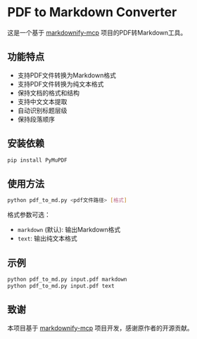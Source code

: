 # PDF to Markdown Converter

这是一个基于 [markdownify-mcp](http://github.com/zcaceres/markdownify-mcp) 项目的PDF转Markdown工具。

## 功能特点

- 支持PDF文件转换为Markdown格式
- 支持PDF文件转换为纯文本格式
- 保持文档的格式和结构
- 支持中文文本提取
- 自动识别标题层级
- 保持段落顺序

## 安装依赖

```bash
pip install PyMuPDF
```

## 使用方法

```bash
python pdf_to_md.py <pdf文件路径> [格式]
```

格式参数可选：
- `markdown` (默认): 输出Markdown格式
- `text`: 输出纯文本格式

## 示例

```bash
python pdf_to_md.py input.pdf markdown
python pdf_to_md.py input.pdf text
```

## 致谢

本项目基于 [markdownify-mcp](http://github.com/zcaceres/markdownify-mcp) 项目开发，感谢原作者的开源贡献。
